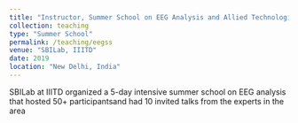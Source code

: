 ```yaml
---
title: "Instructor, Summer School on EEG Analysis and Allied Technologies"
collection: teaching
type: "Summer School"
permalink: /teaching/eegss
venue: "SBILab, IIITD"
date: 2019
location: "New Delhi, India"
---
```

SBILab at IIITD organized a 5-day intensive summer school on EEG analysis that hosted 50+ participantsand had 10 invited talks from the experts in the area

